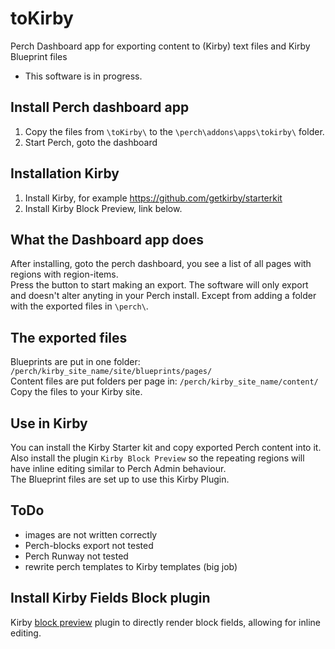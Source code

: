 # toKirby
 Perch Dashboard app for exporting content to (Kirby) text files and Kirby Blueprint files

- This software is in progress. 
  
  
## Install Perch dashboard app
1. Copy the files from `\toKirby\` to the `\perch\addons\apps\tokirby\` folder.
2. Start Perch, goto the dashboard  
  
  
## Installation Kirby
1. Install Kirby, for example https://github.com/getkirby/starterkit
2. Install Kirby Block Preview, link below.


## What the Dashboard app does
After installing, goto the perch dashboard, you see a list of all pages with regions with region-items.  
Press the button to start making an export.
The software will only export and doesn't alter anyting in your Perch install. Except from adding a folder with the exported files in `\perch\`.  
   

## The exported files
Blueprints are put in one folder: `/perch/kirby_site_name/site/blueprints/pages/`  
Content files are put folders per page in: `/perch/kirby_site_name/content/`  
Copy the files to your Kirby site.  
  
## Use in Kirby
You can install the Kirby Starter kit and copy exported Perch content into it.
Also install the plugin `Kirby Block Preview` so the repeating regions will have inline editing similar to Perch Admin behaviour.  
The Blueprint files are set up to use this Kirby Plugin.  
  
## ToDo
- images are not written correctly
- Perch-blocks export not tested
- Perch Runway not tested
- rewrite perch templates to Kirby templates (big job)





## Install Kirby Fields Block plugin

Kirby [block preview](https://getkirby.com/docs/reference/plugins/extensions/blocks) plugin to directly render block fields, allowing for inline editing.

